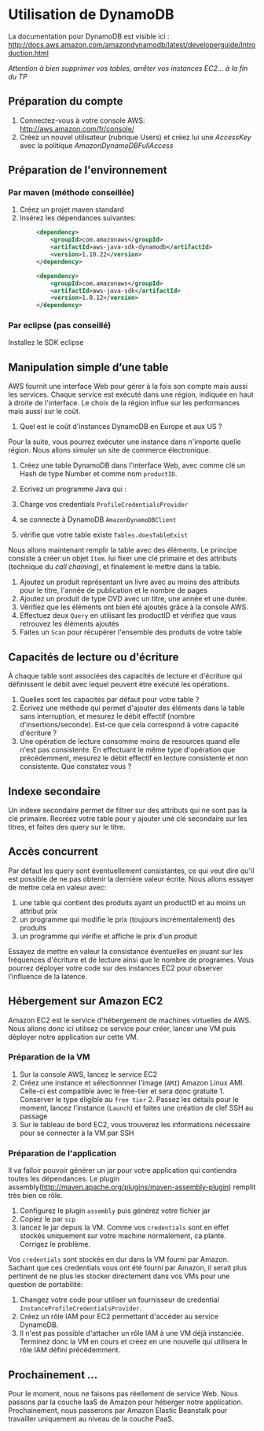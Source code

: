 # Utilisation de DynamoDB

La documentation pour DynamoDB est visible ici : http://docs.aws.amazon.com/amazondynamodb/latest/developerguide/Introduction.html

_Attention à bien supprimer vos tables, arrêter vos instances EC2... à la fin du TP_

## Préparation du compte

1. Connectez-vous à votre console AWS: http://aws.amazon.com/fr/console/
2. Créez un nouvel utilisateur (rubrique Users) et créez lui une _AccessKey_ avec la politique _AmazonDynamoDBFullAccess_

## Préparation de l'environnement

### Par maven (méthode conseillée)

1. Créez un projet maven standard
2. Insérez les dépendances suivantes:

```xml
        <dependency>
            <groupId>com.amazonaws</groupId>
            <artifactId>aws-java-sdk-dynamodb</artifactId>
            <version>1.10.22</version>
        </dependency>

        <dependency>
            <groupId>com.amazonaws</groupId>
            <artifactId>aws-java-sdk</artifactId>
            <version>1.0.12</version>
        </dependency>
```

### Par eclipse (pas conseillé)

Installez le SDK eclipse


## Manipulation simple d’une table

AWS fournit une interface Web pour gérer à la fois son compte mais aussi les services. Chaque service est exécuté dans une région, indiquée
en haut à droite de l'interface. Le choix de la région influe sur les performances mais aussi sur le coût.

1. Quel est le coût d'instances DynamoDB en Europe et aux US ?

Pour la suite, vous pourrez exécuter une instance dans n'importe quelle région. Nous allons simuler un site de commerce électronique.

1. Créez une table DynamoDB dans l'interface Web, avec comme clé un Hash de type Number et comme nom `productID`.
2. Ecrivez un programme Java qui :

  1. Charge vos credentials `ProfileCredentialsProvider`
  2. se connecte à DynamoDB `AmazonDynamoDBClient`
  3. vérifie que votre table existe `Tables.doesTableExist`

Nous allons maintenant remplir la table avec des éléments. Le principe consiste à créer un objet `Item`.
lui fixer une clé primaire et des attributs (technique du _call chaining_), et finalement le mettre dans la table.

1. Ajoutez un produit représentant un livre avec au moins des attributs pour le titre, l'année de publication et le nombre de pages
2. Ajoutez un produit de type DVD avec un titre, une année et une durée.
3. Vérifiez que les éléments ont bien été ajoutés grâce à la console AWS.
3. Effectuez deux `Query` en utilisant les productID et vérifiez que vous retrouvez les éléments ajoutés
3. Faites un `Scan` pour récupérer l'ensemble des produits de votre table


## Capacités de lecture ou d'écriture

À chaque table sont associées des capacités de lecture et d'écriture qui définissent le débit avec lequel peuvent être exécuté les opérations.

1. Quelles sont les capacités par défaut pour votre table ?
2. Écrivez une méthode qui permet d'ajouter des éléments dans la table sans interruption, et mesurez le débit effectif (nombre d'insertions/seconde). Est-ce que cela correspond à votre capacité d'écriture ?
3. Une opération de lecture consomme moins de resources quand elle n'est pas consistente. En effectuant le même type d'opération que précédemment, mesurez le débit effectif en lecture consistente et non consistente. Que constatez vous ?

## Indexe secondaire

Un indexe secondaire permet de filtrer sur des attributs qui ne sont pas la clé primaire. Recréez  votre table pour y ajouter uné clé secondaire sur les titres, et faites des query sur le titre.

## Accès concurrent
Par défaut les query sont éventuellement consistantes, ce qui veut dire qu'il est possible de ne pas obtenir la dernière valeur écrite. Nous allons essayer de mettre cela en valeur avec:

1. une table qui contient des produits ayant un productID et au moins un attribut prix
2. un programme qui modifie le prix (toujours incrémentalement) des produits
3. un programme qui vérifie et affiche le prix d'un produit

Essayez de mettre en valeur la consistance éventuelles en jouant sur les fréquences d'écriture et de lecture ainsi que le nombre de programes. Vous pourrez déployer votre code sur des instances EC2 pour observer l'influence de la latence.


## Hébergement sur Amazon EC2

Amazon EC2 est le service d'hébergement de machines virtuelles de AWS. Nous allons donc ici utilisez ce service pour créer, lancer une VM puis déployer notre application sur cette VM.

### Préparation de la VM
1. Sur la console AWS, lancez le service EC2
2. Créez une instance et sélectionnner l'image (`AMI`) Amazon Linux AMI. Celle-ci est compatible avec le free-tier et sera donc gratuite
        1. Conserver le type éligible au `free tier`
        2. Passez les détails pour le moment, lancez l'instance (`Launch`) et faites une création de clef SSH au passage
3. Sur le tableau de bord EC2, vous trouverez les informations nécessaire pour se connecter à la VM par SSH

### Préparation de l'application

Il va falloir pouvoir générer un jar pour votre application qui contiendra toutes les dépendances. Le plugin assembly(http://maven.apache.org/plugins/maven-assembly-plugin) remplit très bien ce rôle.

1. Configurez le plugin `assembly` puis générez votre fichier jar
2. Copiez le par `scp`
3. lancez le jar depuis la VM. Comme vos `credentials` sont en effet stockés uniquement sur votre machine normalement, ca plante. Corrigez le problème.


Vos `credentials` sont stockés en dur dans la VM fourni par Amazon. Sachant que ces credentials vous ont été fourni par Amazon, il serait plus pertinent de ne plus les stocker directement dans vos VMs pour une question de portabilité:

1. Changez votre code pour utiliser un fournisseur de credential `InstanceProfileCredentialsProvider`.
2. Créez un rôle IAM pour EC2 permettant d'accéder au service DynamoDB.
3. Il n'est pas possible d'attacher un rôle IAM à une VM déjà instanciée. Terminez donc la VM en cours et créez en une nouvelle qui utilisera le rôle IAM défini précédemment.

## Prochainement ...

Pour le moment, nous ne faisons pas réellement de service Web. Nous passons par la couche IaaS de Amazon pour héberger notre application. Prochainement, nous passerons par Amazon Elastic Beanstalk pour travailler uniquement au niveau de la couche PaaS.

